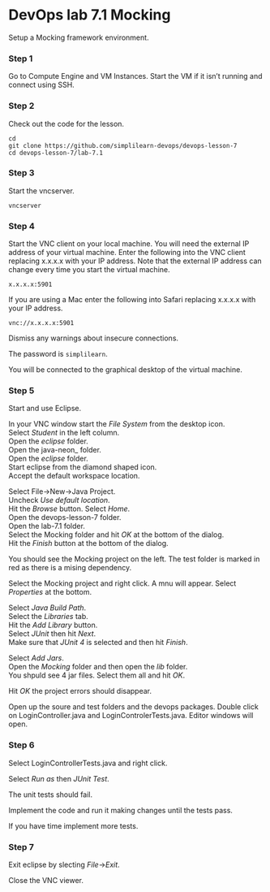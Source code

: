 # DevOps lab 7.1 Mocking

Setup a Mocking framework environment.

### Step 1

Go to Compute Engine and VM Instances. Start the VM if it isn’t running and connect using SSH.

### Step 2

Check out the code for the lesson.

`cd`  
`git clone https://github.com/simplilearn-devops/devops-lesson-7`  
`cd devops-lesson-7/lab-7.1`  

### Step 3

Start the vncserver.

`vncserver`  


### Step 4

Start the VNC client on your local machine. You will need the external IP address of your virtual machine. Enter the following into the VNC client replacing x.x.x.x with your IP address. Note that the external IP address can change every time you start the virtual machine.

`x.x.x.x:5901`  

If you are using a Mac enter the following into Safari replacing x.x.x.x with your IP address.

`vnc://x.x.x.x:5901`  

Dismiss any warnings about insecure connections.

The password is `simplilearn`.

You will be connected to the graphical desktop of the virtual machine.

### Step 5

Start and use Eclipse.

In your VNC window start the _File System_ from the desktop icon.  
Select _Student_ in the left column.  
Open the _eclipse_ folder.  
Open the java-neon_ folder.  
Open the _eclipse_ folder.  
Start eclipse from the diamond shaped icon.  
Accept the default workspace location.

Select File->New->Java Project.  
Uncheck _Use default location_.  
Hit the _Browse_ button.
Select _Home_.  
Open the devops-lesson-7 folder.  
Open the lab-7.1 folder.  
Select the Mocking folder and hit _OK_ at the bottom of the dialog.  
Hit the _Finish_ button at the bottom of the dialog.  

You should see the Mocking project on the left. The test folder is marked in red as there is a mising dependency.

Select the Mocking project and right click. A mnu will appear. Select _Properties_ at the bottom.

Select _Java Build Path_.  
Select the _Libraries_ tab.  
Hit the _Add Library_ button.  
Select _JUnit_ then hit _Next_.  
Make sure that _JUnit 4_ is selected and then hit _Finish_.

Select _Add Jars_.  
Open the _Mocking_ folder and then open the _lib_ folder.  
You shpuld see 4 jar files. Select them all and hit _OK_.

Hit _OK_ the project errors should disappear.

Open up the soure and test folders and the devops packages.
Double click on LoginController.java and LoginControlerTests.java. Editor windows will open.

### Step 6

Select LoginControllerTests.java and right click.  

Select _Run as_ then _JUnit Test_.

The unit tests should fail.

Implement the code and run it making changes until the tests pass.

If you have time implement more tests.

### Step 7

Exit eclipse by slecting _File_->_Exit_.

Close the VNC viewer.
